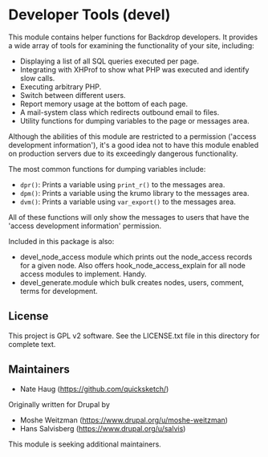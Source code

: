 Developer Tools (devel)
=======================

This module contains helper functions for Backdrop developers. It provides a
wide array of tools for examining the functionality of your site, including:

- Displaying a list of all SQL queries executed per page.
- Integrating with XHProf to show what PHP was executed and identify slow calls.
- Executing arbitrary PHP.
- Switch between different users.
- Report memory usage at the bottom of each page.
- A mail-system class which redirects outbound email to files.
- Utility functions for dumping variables to the page or messages area.

Although the abilities of this module are restricted to a permission
('access development information'), it's a good idea not to have this module
enabled on production servers due to its exceedingly dangerous functionality.

The most common functions for dumping variables include:

- `dpr()`: Prints a variable using `print_r()` to the messages area.
- `dpm()`: Prints a variable using the krumo library to the messages area.
- `dvm()`: Prints a variable using `var_export()` to the messages area.

All of these functions will only show the messages to users that have the
'access development information' permission.

Included in this package is also:

- devel_node_access module which prints out the node_access records for a given node. Also offers hook_node_access_explain for all node access modules to implement. Handy.
- devel_generate.module which bulk creates nodes, users, comment, terms for development.

License
-------

This project is GPL v2 software. See the LICENSE.txt file in this directory for
complete text.

Maintainers
-----------

- Nate Haug (https://github.com/quicksketch/)

Originally written for Drupal by

- Moshe Weitzman (https://www.drupal.org/u/moshe-weitzman)
- Hans Salvisberg (https://www.drupal.org/u/salvis)

This module is seeking additional maintainers.
